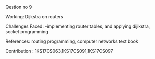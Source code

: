 Qestion no 9

Working: Dijkstra on routers

Challenges Faced: -implementing router tables, and applying dijikstra, socket programming

References: routing programming, computer networks text book

Contribution : 1KS17CS063,1KS17CS091,1KS17CS097

